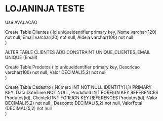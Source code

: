 # LOJANINJA TESTE

Use AVALACAO

Create Table Clientes
(
	Id uniqueidentifier primary key,
	Nome varchar(120) not null,
	Email varchar(20) not null,
	Aldeia varchar(100) not null		
)

ALTER TABLE CLIENTES
ADD CONSTRAINT UNIQUE_CLIENTES_EMAIL
UNIQUE (Email)


Create Table Produtos
(
	Id uniqueidentifier primary key,
	Descricao varchar(100) not null,
	Valor DECIMAL(5,2) not null		
)

Create Table Cadastro
(
	Número INT NOT NULL IDENTITY(1,1) PRIMARY KEY,
	Data DateTime NOT NULL, 
	ProdutoId INT FOREIGN KEY REFERENCES Produtos(id),
	ClienteId INT FOREIGN KEY REFERENCES Produtos(id),
	Valor DECIMAL(5,2) not null	,
	Desconto DECIMAL(5,2) not null,
	ValorTotal (DECIMAL(5,2) not null	
)

